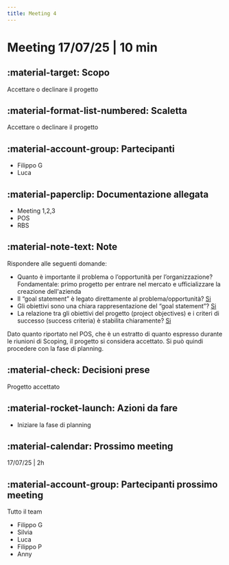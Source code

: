 ```yaml
---
title: Meeting 4
---
```


# Meeting 17/07/25 | 10 min

## :material-target: **Scopo**

Accettare o declinare il progetto

## :material-format-list-numbered: **Scaletta**  

Accettare o declinare il progetto

## :material-account-group: **Partecipanti**

- Filippo G
- Luca

## :material-paperclip: **Documentazione allegata**  

- Meeting 1,2,3
- POS
- RBS

## :material-note-text: **Note**  

Rispondere alle seguenti domande:

- Quanto è importante il problema o l’opportunità per l’organizzazione? Fondamentale: primo progetto per entrare nel mercato e ufficializzare la creazione dell'azienda
- Il “goal statement” è legato direttamente al problema/opportunità? [Si](../Scoping/1%20-%20POS.md#goal)
- Gli obiettivi sono una chiara rappresentazione del “goal statement”? [Si](../Scoping/1%20-%20POS.md#obiettivi)
- La relazione tra gli obiettivi del progetto (project objectives) e i criteri di successo (success criteria) è stabilita chiaramente? [Si](../Scoping/1%20-%20POS.md#obiettivi)

Dato quanto riportato nel POS, che è un estratto di quanto espresso durante le riunioni di Scoping, il progetto si considera accettato. Si può quindi procedere con la fase di planning.

## :material-check: **Decisioni prese**  

Progetto accettato

## :material-rocket-launch: **Azioni da fare**  

- Iniziare la fase di planning

## :material-calendar: **Prossimo meeting**

17/07/25 | 2h

## :material-account-group: **Partecipanti prossimo meeting**  

Tutto il team

- Filippo G
- Silvia
- Luca
- Filippo P
- Anny
